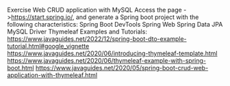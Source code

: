 Exercise Web CRUD application with MySQL 
Access the page ->https://start.spring.io/, and generate a Spring boot project with the following characteristics:
Spring Boot DevTools
Spring Web
Spring Data JPA
MySQL Driver
Thymeleaf
Examples and Tutorials:
https://www.javaguides.net/2022/12/spring-boot-dto-example-tutorial.html#google_vignette
https://www.javaguides.net/2020/06/introducing-thymeleaf-template.html
https://www.javaguides.net/2020/06/thymeleaf-example-with-spring-boot.html
https://www.javaguides.net/2020/05/spring-boot-crud-web-application-with-thymeleaf.html

